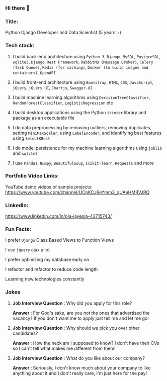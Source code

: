 ### Hi there 👋

### Title:
Python Django Developer and Data Scientist (5 years'+)

### Tech stack:

1. I build back-end architecture using `Python 3`, `Django`, `MySQL`, `PostgreSQL`, `sqlite3`, `Django Rest Framework`, `RabbitMQ (Message Broker)`, `Celery (Task Queue)`, `Redis (for caching)`, `Docker (to build images and containers)`, `OpenAPI`

2. I build front-end architecture using `Bootstrap`, `HTML`, `CSS`, `JavaScript`, `jQuery`, `jQuery UI`, `Chartjs`, `Swagger-UI`

3. I build machine learning algorithms using `DecisionTreeClassifier`, `RandomForestClassifier`, `LogisticRegression` etc

4. I build desktop applications using the Python `tkinter` library and package as an executable file

5. I do data preprocessing by removing outliers, removing duplicates, setting `MiniMaxScaler`, using `LabelEncoder`, and identifying best features using `SelectKBest`

6. I do model persistence for my machine learning algorithms using `joblib` and `sqlite3` 

7. I use `Pandas`, `Numpy`, `BeautifulSoup`, `scikit-learn`, `Requests` and more


### Portfolio Video Links:
YouTube demo videos of sample projects: https://www.youtube.com/channel/UCpKCJ6eYmm3_qUAeHMRVJRQ


### LinkedIn:
https://www.linkedin.com/in/ola-jayeola-43715743/


### Fun Facts:

I prefer `Django` Class Based Views to Function Views

I use `jquery` ajax a lot

I prefer optimizing my database early on

I refactor and refactor to reduce code length

Learning new technologies constantly


### Jokes
1.  **Job Interview Question** : Why did you apply for this role?

    **Answer** : For God's sake, are you not the ones that advertised the vacancy? If you don't want me to apply just tell me and let me go!

2.  **Job Interview Question** : Why should we pick you over other candidates?

    **Answer** : How the heck am I supposed to know? I don't have their CVs so I can't tell what makes me different from them!
    
3.  **Job Interview Question** : What do you like about our company?

    **Answer** : Seriously, I don't know much about your company to like anything about it and I don't really care, I'm just here for the pay!
    

